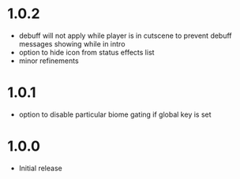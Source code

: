 # 1.0.2
* debuff will not apply while player is in cutscene to prevent debuff messages showing while in intro
* option to hide icon from status effects list
* minor refinements

# 1.0.1
* option to disable particular biome gating if global key is set

# 1.0.0
* Initial release